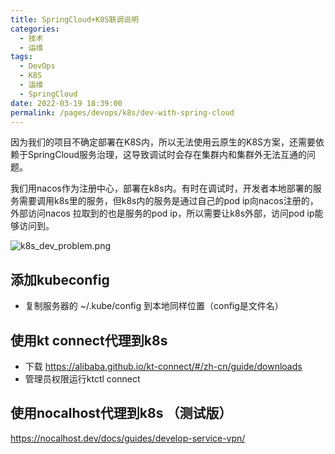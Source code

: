 ```yaml
---
title: SpringCloud+K8S联调说明
categories: 
  - 技术
  - 运维
tags: 
  - DevOps
  - K8S
  - 运维
  - SpringCloud
date: 2022-03-19 18:39:00
permalink: /pages/devops/k8s/dev-with-spring-cloud
---
```

因为我们的项目不确定部署在K8S内，所以无法使用云原生的K8S方案，还需要依赖于SpringCloud服务治理，这导致调试时会存在集群内和集群外无法互通的问题。

我们用nacos作为注册中心，部署在k8s内。有时在调试时，开发者本地部署的服务需要调用k8s里的服务，但k8s内的服务是通过自己的pod ip向nacos注册的，外部访问nacos 拉取到的也是服务的pod ip，所以需要让k8s外部，访问pod ip能够访问到。

![k8s_dev_problem.png](~public/images/devops/k8s_dev_problem.png)
<!-- more -->

## 添加kubeconfig
- 复制服务器的 ~/.kube/config  到本地同样位置（config是文件名）

## 使用kt connect代理到k8s
- 下载 https://alibaba.github.io/kt-connect/#/zh-cn/guide/downloads
- 管理员权限运行ktctl connect
## 使用nocalhost代理到k8s （测试版）
https://nocalhost.dev/docs/guides/develop-service-vpn/
